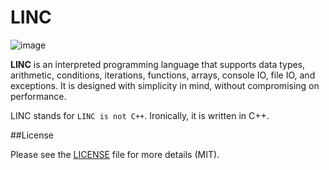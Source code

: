 # LINC

![image](https://i.imgur.com/O3d03Xe.png)

**LINC** is an interpreted programming language that supports data types, arithmetic, conditions, iterations, functions, arrays, console IO, file IO, and exceptions. It is designed with simplicity in mind, without compromising on performance.

LINC stands for `LINC is not C++`. Ironically, it is written in C++.

##License

Please see the [LICENSE](LICENSE) file for more details (MIT).
